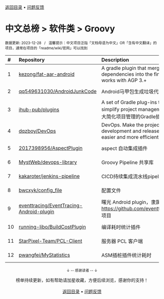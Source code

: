 <a href="https://gitee.com/GrowingGit/GitHub-Chinese-Top-Charts#github中文排行榜">返回目录</a> • <a href="/content/docs/feedback.md">问题反馈</a>

# 中文总榜 > 软件类 > Groovy
<sub>数据更新: 2023-12-28&nbsp;&nbsp;&nbsp;/&nbsp;&nbsp;&nbsp;温馨提示：中文项目泛指「文档母语为中文」OR「含有中文翻译」的项目，通常在项目的「readme/wiki/官网」可以找到</sub>

|#|Repository|Description|Stars|Updated|
|:-|:-|:-|:-|:-|
|1|[kezong/fat-aar-android](https://github.com/kezong/fat-aar-android)|A gradle plugin that merge dependencies into the final aar file works with AGP 3.+|2993|2023-09-04|
|2|[qq549631030/AndroidJunkCode](https://github.com/qq549631030/AndroidJunkCode)|Android马甲包生成垃圾代码插件|897|2023-08-11|
|3|[ihub-pub/plugins](https://github.com/ihub-pub/plugins)|A set of Gradle plug-ins that greatly simplify project management / 一套极大简化项目管理的Gradle插件集|751|2023-12-27|
|4|[dqzboy/DevOps](https://github.com/dqzboy/DevOps)|DevOps. Make the project development and release simpler, easier and more efficient.|521|2023-12-11|
|5|[2017398956/AspectPlugin](https://github.com/2017398956/AspectPlugin)|aspect 自动集成插件|19|2023-09-02|
|6|[MystWeb/devops-library](https://github.com/MystWeb/devops-library)|Groovy Pipeline 共享库|6|2023-12-05|
|7|[kakaroter/jenkins-pipeline](https://github.com/kakaroter/jenkins-pipeline)|CICD持续集成流水线pipeline通用模板|3|2023-08-21|
|8|[bwcxyk/config_file](https://github.com/bwcxyk/config_file)|配置文件|3|2023-12-25|
|9|[eventtracing/EventTracing-Android-plugin](https://github.com/eventtracing/EventTracing-Android-plugin)|曙光 Android plugin，隶属于 https://github.com/eventtracing/dawn 项目|2|2023-06-28|
|10|[running-libo/BuildCostPlugin](https://github.com/running-libo/BuildCostPlugin)|编译耗时统计插件|2|2023-11-23|
|11|[StarPixel-Team/PCL-Client](https://github.com/StarPixel-Team/PCL-Client)|服务器 PCL 客户端|2|2023-07-08|
|12|[pwangfei/MyStatistics](https://github.com/pwangfei/MyStatistics)|ASM插桩插件统计耗时|2|2023-08-23|

<div align="center">
    <p><sub>↓ -- 感谢读者 -- ↓</sub></p>
    榜单持续更新，如有帮助请加星收藏，方便后续浏览，感谢你的支持！
</div>

<br/>

<div align="center"><a href="https://gitee.com/GrowingGit/GitHub-Chinese-Top-Charts#github中文排行榜">返回目录</a> • <a href="/content/docs/feedback.md">问题反馈</a></div>
